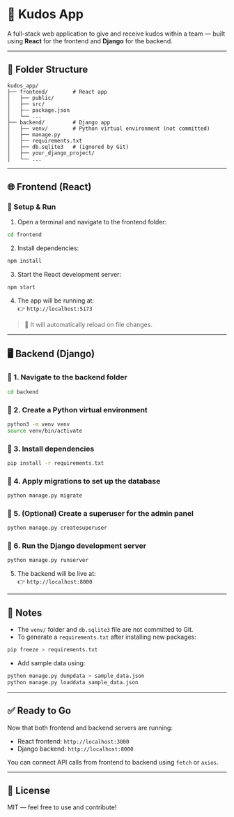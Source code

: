 # 🙌 Kudos App

A full-stack web application to give and receive kudos within a team — built using **React** for the frontend and **Django** for the backend.

---

## 📁 Folder Structure

```
kudos_app/
├── frontend/        # React app
│   ├── public/
│   ├── src/
│   ├── package.json
│   └── ...
├── backend/         # Django app
│   ├── venv/        # Python virtual environment (not committed)
│   ├── manage.py
│   ├── requirements.txt
│   ├── db.sqlite3   # (ignored by Git)
│   ├── your_django_project/
│   └── ...
```

---

## 🌐 Frontend (React)

### 🔹 Setup & Run

1. Open a terminal and navigate to the frontend folder:

```bash
cd frontend
```

2. Install dependencies:

```bash
npm install
```

3. Start the React development server:

```bash
npm start
```

4. The app will be running at:  
   👉 `http://localhost:5173`

> 🔁 It will automatically reload on file changes.

---

## 🖥 Backend (Django)

### 🔹 1. Navigate to the backend folder

```bash
cd backend
```

### 🔹 2. Create a Python virtual environment

```bash
python3 -m venv venv
source venv/bin/activate
```

### 🔹 3. Install dependencies

```bash
pip install -r requirements.txt
```

### 🔹 4. Apply migrations to set up the database

```bash
python manage.py migrate
```

### 🔹 5. (Optional) Create a superuser for the admin panel

```bash
python manage.py createsuperuser
```

### 🔹 6. Run the Django development server

```bash
python manage.py runserver
```

5. The backend will be live at:  
   👉 `http://localhost:8000`

---

## 📌 Notes

- The `venv/` folder and `db.sqlite3` file are not committed to Git.
- To generate a `requirements.txt` after installing new packages:

```bash
pip freeze > requirements.txt
```

- Add sample data using:

```bash
python manage.py dumpdata > sample_data.json
python manage.py loaddata sample_data.json
```

---

## ✅ Ready to Go

Now that both frontend and backend servers are running:

- React frontend: `http://localhost:3000`
- Django backend: `http://localhost:8000`

You can connect API calls from frontend to backend using `fetch` or `axios`.

---

## 📄 License

MIT — feel free to use and contribute!
